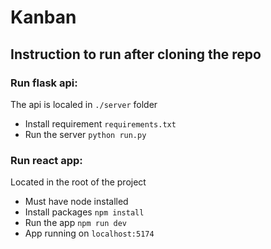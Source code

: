 # Kanban

## Instruction to run after cloning the repo

### Run flask api:
The api is localed in `./server` folder
- Install requirement `requirements.txt`
- Run the server `python run.py`

### Run react app:
Located in the root of the project
- Must have node installed
- Install packages `npm install`
- Run the app `npm run dev`
- App running on `localhost:5174`
